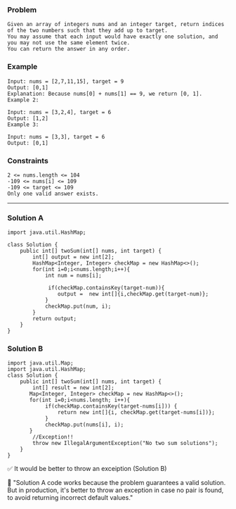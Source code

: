 ### Problem
```
Given an array of integers nums and an integer target, return indices of the two numbers such that they add up to target.
You may assume that each input would have exactly one solution, and you may not use the same element twice.
You can return the answer in any order.
```

### Example
```
Input: nums = [2,7,11,15], target = 9
Output: [0,1]
Explanation: Because nums[0] + nums[1] == 9, we return [0, 1].
Example 2:

Input: nums = [3,2,4], target = 6
Output: [1,2]
Example 3:

Input: nums = [3,3], target = 6
Output: [0,1]
```

### Constraints
```
2 <= nums.length <= 104
-109 <= nums[i] <= 109
-109 <= target <= 109
Only one valid answer exists.
```

---
### Solution A
```
import java.util.HashMap;

class Solution {
    public int[] twoSum(int[] nums, int target) {
        int[] output = new int[2];
        HashMap<Integer, Integer> checkMap = new HashMap<>();
        for(int i=0;i<nums.length;i++){
            int num = nums[i];
       
             if(checkMap.containsKey(target-num)){
                output =  new int[]{i,checkMap.get(target-num)};
            }   
            checkMap.put(num, i);                   
        }
        return output;
    }
}
```
### Solution B
```
import java.util.Map;
import java.util.HashMap;
class Solution {
    public int[] twoSum(int[] nums, int target) {
        int[] result = new int[2];
       Map<Integer, Integer> checkMap = new HashMap<>(); 
       for(int i=0;i<nums.length; i++){
            if(checkMap.containsKey(target-nums[i])) {
                return new int[]{i, checkMap.get(target-nums[i])};
            }
            checkMap.put(nums[i], i);
       }
        //Exception!!
        throw new IllegalArgumentException("No two sum solutions");
    }
}
```

✅ It would be better to throw an exceiption (Solution B)

🚩 "Solution A code works because the problem guarantees a valid solution. 
But in production, it's better to throw an exception in case no pair is found, to avoid returning incorrect default values."
